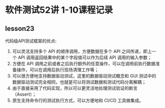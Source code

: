 # 软件测试52讲 1-10课程记录

## lesson23
代码级API测试框架的优点:
1. 可以灵活支持多个 API 的顺序调用，方便数据在多个 API 之间传递，即上一个 API 调用返回结果中的某个字段值可以作为后续 API 调用的输入参数；
2. 方便在 API 调用之前或者之后执行额外的任意操作，可以在调用前执行数据准备操作，可以在调用后执行现场清理工作等；
3. 可以很方便地支持数据驱动测试，这里的数据驱动测试概念和 GUI 测试中的数据驱动测试完全相同，也就是可以将测试数据和测试代码分离解耦；
4. 由于直接采用了代码实现，所以可以更灵活地处理测试验证的断言（Assert）；
5. 原生支持命令行的测试执行方式，可以方便地和 CI/CD 工具做集成。